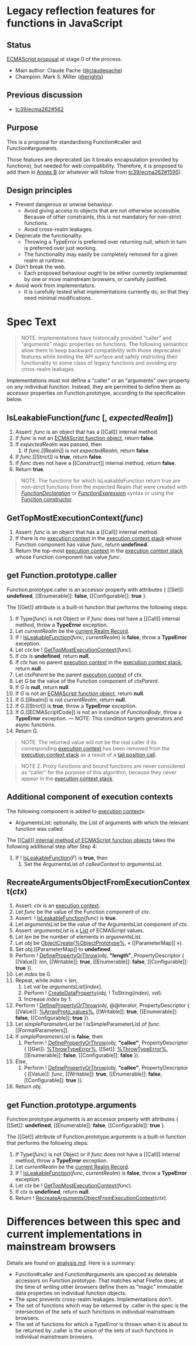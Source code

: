 # Legacy reflection features for functions in JavaScript

## Status

[ECMAScript proposal](https://github.com/tc39/proposals) at stage 0 of the process.

* Main author: Claude Pache ([@claudepache](https://github.com/claudepache))
* Champion: Mark S. Miller ([@erights](https://github.com/erights))

## Previous discussion

* [tc39/ecma262#562](https://github.com/tc39/ecma262/issues/562)

## Purpose

This is a proposal for standardising Function#caller and Function#arguments.

Those features are deprecated (as it breaks encapsulation provided by functions), but needed for web compatibility. Therefore, it is proposed to add them in [Annex B] (or whatever will follow from [tc39/ecma262#1595](https://github.com/tc39/ecma262/issues/1595)).


## Design principles

* Prevent dangerous or unwise behaviour.
    * Avoid giving access to objects that are not otherwise accessible. Because of other constraints, this is not mandatory for non-strict functions.
    * Avoid cross-realm leakages.
* Deprecate the functionality.
    * Throwing a TypeError is preferred over returning null, which in turn is preferred over just working.
    * The functionality may easily be completely removed for a given realm at runtime.
* Don’t break the web.
    * Each proposed behaviour ought to be either currently implemented by one or more mainstream browsers, or carefully justified.
* Avoid work from implementators.
    * It is carefully tested what implementations currently do, so that they need minimal modifications.


# Spec Text

> NOTE. Implementations have historically provided “caller” and “arguments” magic properties on functions. The following semantics allow them to keep backward compatibility with those deprecated features while limiting the API surface and safely restricting their functionality to some class of legacy functions and avoiding any cross-realm leakages.

Implementations must not define a "caller" or an "arguments" own property on any individual function. Instead, they are permitted to define them as accessor properties on Function.prototype, according to the specification below.

## IsLeakableFunction(_func_ [, _expectedRealm_])
1. Assert: _func_ is an object that has a [[Call]] internal method.
1. If _func_ is not an [ECMAScript function object], return **false**.
1. If _expectedRealm_ was passed, then
    1. If _func_.[[Realm]] is not _expectedRealm_, return **false**.
1. If _func_.[[Strict]] is **true**, return **false**.
1. If _func_ does not have a [[Construct]] internal method, return **false**.
1. Return **true**.

> NOTE. The functions for which IsLeakableFunction return true are non-strict functions from the expected Realm that were created with _[FunctionDeclaration]_ or _[FunctionExpression]_ syntax or using the [Function constructor].


## GetTopMostExecutionContext(_func_) 

1. Assert: _func_ is an object that has a [[Call]] internal method.
1. If there is no [execution context] in the [execution context stack] whose Function component has value _func_, return **undefined**.
1. Return the top-most [execution context] in the [execution context stack] whose Function component has value  _func_.

## get Function.prototype.caller

Function.prototype.caller is an accessor property with attributes { [[Set]]: **undefined**, [[Enumerable]]: **false**, [[Configurable]]: **true** }.

The [[Get]] attribute is a built-in function that performs the following steps:

1. If Type(_func_) is not Object or if _func_ does not have a [[Call]] internal method, throw a **TypeError** exception.
1. Let _currentRealm_ be the [current Realm Record].
1. If ! [IsLeakableFunction]\(_func_, _currentRealm_) is **false**, throw a **TypeError** exception.
1. Let _ctx_ be ! [GetTopMostExecutionContext]\(_func_).
1. If _ctx_ is **undefined**, return **null**.
1. If _ctx_ has no parent [execution context] in the [execution context stack], return **null**.
1. Let _ctxParent_ be the parent [execution context] of _ctx_.
1. Let _G_ be the value of the Function component of _ctxParent_.
1. If _G_ is **null**, return **null**.
1. If _G_ is not an [ECMAScript function object], return **null**.
1. If _G_.[[Realm]] is not _currentRealm_, return **null**.
1. If _G_.[[Strict]] is **true**, throw a **TypeError** exception.
1. If _G_.[[ECMAScriptCode]] is not an instance of _FunctionBody_, throw a **TypeError** exception. — NOTE: This condition targets generators and async functions.
1. Return _G_.

> NOTE. The returned value will not be the real caller if its corresponding [execution context] has been removed from the [execution context stack] as a result of a [tail position call].

> NOTE 2. Proxy functions and bound functions are never considered as “caller” for the purpose of this algorithm, because they never appear in the [execution context stack].

## Additional component of execution contexts

The following component is added to [execution context]s:

* ArgumentsList: optionally, the List of arguments with which the relevant function was called.

The [[[Call]] internal method of ECMAScript function objects](https://tc39.github.io/ecma262/#sec-ecmascript-function-objects-call-thisargument-argumentslist) takes the following additional step after Step 4:

1. If ! [IsLeakableFunction]\(_F_) is **true**, then
    1. Set the ArgumentsList of _calleeContext_ to _argumentsList_.

## RecreateArgumentsObjectFromExecutionContext(_ctx_)

1. Assert: _ctx_ is an [execution context].
1. Let _func_ be the value of the Function component of _ctx_.
1. Assert: ! [IsLeakableFunction]\(_func_) is **true**.
1. Let _argumentsList_ be the value of the ArgumentsList component of _ctx_.
1. Assert: _argumentsList_ is a [List] of ECMAScript values.
1. Let _len_ be the number of elements in _argumentsList_.
1. Let _obj_ be [ObjectCreate]\([%ObjectPrototype%], « [[ParameterMap]] »).
1. Set obj.[[ParameterMap]] to **undefined**.
1. Perform ! [DefinePropertyOrThrow]\(_obj_, **"length"**, PropertyDescriptor { [[Value]]: _len_, [[Writable]]: **true**, [[Enumerable]]: **false**, [[Configurable]]: **true** }).
1. Let _index_ be 0.
1. Repeat, while _index_ < _len_,
    1. Let _val_ be _argumentsList_[_index_].
    1. Perform ! [CreateDataProperty]\(_obj_, ! ToString(_index_), _val_).
    1. Increase _index_ by 1.
1. Perform ! [DefinePropertyOrThrow]\(_obj_, @@iterator, PropertyDescriptor { [[Value]]: [%ArrayProto_values%], [[Writable]]: **true**, [[Enumerable]]: **false**, [[Configurable]]: **true** }).
1. Let _simpleParameterList_ be ! IsSimpleParameterList of _func_.[[FormalParameters]].
1. If _simpleParameterList_ is **false**, then
    1. Perform ! [DefinePropertyOrThrow]\(_obj_, **"callee"**, PropertyDescriptor { [[Get]]: [%ThrowTypeError%], [[Set]]: [%ThrowTypeError%], [[Enumerable]]: **false**, [[Configurable]]: **false** }).
1. Else,
    1. Perform ! [DefinePropertyOrThrow]\(_obj_, **"callee"**, PropertyDescriptor { [[Value]]: _func_, [[Writable]]: **true**, [[Enumerable]]: **false**, [[Configurable]]: **true** }).
1. Return _obj_.


## get Function.prototype.arguments

Function.prototype.arguments is an accessor property with attributes { [[Set]]: **undefined**, [[Enumerable]]: **false**, [[Configurable]]: **true** }.


The [[Get]] attribute of Function.prototype.arguments is a built-in function that performs the following steps:

1. If Type(_func_) is not Object or if _func_ does not have a [[Call]] internal method, throw a **TypeError** exception.
1. Let _currentRealm_ be the [current Realm Record].
1. If ! [IsLeakableFunction]\(_func_, _currentRealm_) is **false**, throw a **TypeError** exception.
1. Let _ctx_ be ! [GetTopMostExecutionContext]\(_func_).
1. If _ctx_ is **undefined**, return **null**.
1. Return ! [RecreateArgumentsObjectFromExecutionContext]\(_ctx_).



# Differences between this spec and current implementations in mainstream browsers

Details are found on [analysis.md](analysis.md). Here is a summary:

* Function#caller and Function#arguments are specced as deletable accessors on Function.prototype. That matches what Firefox does; at the time of writing other browsers define them as “magic” immutable data properties on individual function objects.
* The spec prevents cross-realm leakages. Implementations don’t.
* The set of functions which may be returned by .caller in the spec is the intersection of the sets of such functions in individual mainstream browsers.
* The set of functions for which a TypeError is thrown when it is about to be returned by .caller is the union of the sets of such functions in individual mainstream browsers.


[IsLeakableFunction]: #isleakablefunctionfunc--expectedrealm
[GetTopMostExecutionContext]: #gettopmostexecutioncontextfunc
[RecreateArgumentsObjectFromExecutionContext]: #recreateargumentsobjectfromexecutioncontextctx
[current Realm Record]: https://tc39.github.io/ecma262/#current-realm
[ECMAScript function object]: https://tc39.github.io/ecma262/#sec-ecmascript-function-objects
[execution context]: https://tc39.github.io/ecma262/#sec-execution-contexts
[execution context stack]: https://tc39.github.io/ecma262/#execution-context-stack
[List]: https://tc39.github.io/ecma262/#sec-list-and-record-specification-type
[CreateDataProperty]: https://tc39.github.io/ecma262/#sec-createdataproperty
[DefinePropertyOrThrow]: https://tc39.github.io/ecma262/#sec-definepropertyorthrow
[ObjectCreate]: https://tc39.github.io/ecma262/#sec-objectcreate
[ToString]: https://tc39.github.io/ecma262/#sec-tostring
[%ArrayProto_values%]: https://tc39.github.io/ecma262/#sec-array.prototype.values
[%ObjectPrototype%]: https://tc39.github.io/ecma262/#sec-properties-of-the-object-prototype-object
[%ThrowTypeError%]: https://tc39.github.io/ecma262/#sec-%throwtypeerror%
[FunctionDeclaration]: https://tc39.es/ecma262/#prod-FunctionDeclaration
[FunctionExpression]: https://tc39.es/ecma262/#prod-FunctionExpression
[Function constructor]: https://tc39.es/ecma262/#sec-function-constructor
[tail position call]: https://tc39.es/ecma262/#sec-tail-position-calls
[Annex B]: https://tc39.es/ecma262/#sec-additional-ecmascript-features-for-web-browsers
[Issue #1]: https://github.com/claudepache/es-legacy-function-reflection/issues/1
